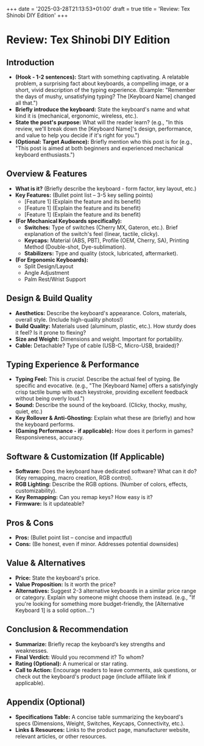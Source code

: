 +++
date = '2025-03-28T21:13:53+01:00'
draft = true 
title = 'Review: Tex Shinobi DIY Edition'
+++

# Review: Tex Shinobi DIY Edition

## Introduction 

*   **(Hook - 1-2 sentences):** Start with something captivating.  A relatable problem, a surprising fact about keyboards, a compelling image, or a short, vivid description of the typing experience. (Example: "Remember the days of mushy, unsatisfying typing?  The [Keyboard Name] changed all that.")
*   **Briefly introduce the keyboard:** State the keyboard's name and what kind it is (mechanical, ergonomic, wireless, etc.).
*   **State the post's purpose:** What will the reader learn? (e.g., "In this review, we'll break down the [Keyboard Name]'s design, performance, and value to help you decide if it's right for you.")
*   **(Optional: Target Audience):**  Briefly mention who this post is for (e.g., "This post is aimed at both beginners and experienced mechanical keyboard enthusiasts.")

## Overview & Features

*   **What is it?** (Briefly describe the keyboard - form factor, key layout, etc.)
*   **Key Features:** (Bullet point list – 3-5 key selling points)
    *   [Feature 1] (Explain the feature and its benefit)
    *   [Feature 1] (Explain the feature and its benefit)
    *   [Feature 1] (Explain the feature and its benefit)
*   **(For Mechanical Keyboards specifically):**
    *   **Switches:** Type of switches (Cherry MX, Gateron, etc.).  Brief explanation of the switch's feel (linear, tactile, clicky).
    *   **Keycaps:** Material (ABS, PBT), Profile (OEM, Cherry, SA), Printing Method (Double-shot, Dye-sublimation).
    *   **Stabilizers:** Type and quality (stock, lubricated, aftermarket).
*   **(For Ergonomic Keyboards):**
    *   Split Design/Layout
    *   Angle Adjustment
    *   Palm Rest/Wrist Support

## Design & Build Quality

*   **Aesthetics:** Describe the keyboard's appearance. Colors, materials, overall style. (Include high-quality photos!)
*   **Build Quality:** Materials used (aluminum, plastic, etc.).  How sturdy does it feel?  Is it prone to flexing?
*   **Size and Weight:** Dimensions and weight. Important for portability.
*   **Cable:** Detachable? Type of cable (USB-C, Micro-USB, braided)?

## Typing Experience & Performance

*   **Typing Feel:** This is *crucial*. Describe the actual feel of typing.  Be specific and evocative. (e.g., "The [Keyboard Name] offers a satisfyingly crisp tactile bump with each keystroke, providing excellent feedback without being overly loud.")
*   **Sound:** Describe the sound of the keyboard. (Clicky, thocky, mushy, quiet, etc.)
*   **Key Rollover & Anti-Ghosting:** Explain what these are (briefly) and how the keyboard performs.
*   **(Gaming Performance - if applicable):**  How does it perform in games?  Responsiveness, accuracy.

## Software & Customization (If Applicable)

*   **Software:** Does the keyboard have dedicated software? What can it do? (Key remapping, macro creation, RGB control).
*   **RGB Lighting:** Describe the RGB options. (Number of colors, effects, customizability).
*   **Key Remapping:** Can you remap keys? How easy is it?
*   **Firmware:** Is it updateable?

## Pros & Cons

*   **Pros:** (Bullet point list – concise and impactful)
*   **Cons:** (Be honest, even if minor.  Addresses potential downsides)

## Value & Alternatives

*   **Price:** State the keyboard's price.
*   **Value Proposition:** Is it worth the price?
*   **Alternatives:** Suggest 2-3 alternative keyboards in a similar price range or category. Explain why someone might choose them instead. (e.g., "If you're looking for something more budget-friendly, the [Alternative Keyboard 1] is a solid option...")

## Conclusion & Recommendation

*   **Summarize:** Briefly recap the keyboard’s key strengths and weaknesses.
*   **Final Verdict:** Would you recommend it? To whom?
*   **Rating (Optional):**  A numerical or star rating.
*   **Call to Action:** Encourage readers to leave comments, ask questions, or check out the keyboard's product page (include affiliate link if applicable).

## Appendix (Optional)

*   **Specifications Table:** A concise table summarizing the keyboard's specs (Dimensions, Weight, Switches, Keycaps, Connectivity, etc.).
*   **Links & Resources:** Links to the product page, manufacturer website, relevant articles, or other resources.
